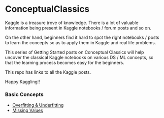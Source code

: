# ConceptualClassics

Kaggle is a treasure trove of knowledge. There is a lot of valuable information being present in Kaggle notebooks / forum posts and so on.

On the other hand, beginners find it hard to spot the right notebooks / posts to learn the concepts so as to apply them in Kaggle and real life problems.

This series of Getting Started posts on Conceptual Classics will help uncover the classical Kaggle notebooks on various DS / ML concepts, so that the learning process becomes easy for the beginners.

This repo has links to all the Kaggle posts.

Happy Kaggling!!

### Basic Concepts
* [Overfitting & Underfitting](https://www.kaggle.com/discussions/getting-started/318365)
* [Missing Values](https://www.kaggle.com/discussions/getting-started/318659)
